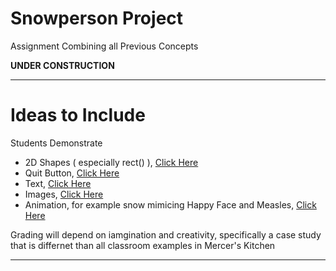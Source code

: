 # Snowperson Project
Assignment Combining all Previous Concepts

**UNDER CONSTRUCTION**


---

# Ideas to Include
Students Demonstrate
- 2D Shapes ( especially rect() ), <a href="">Click Here</a>
- Quit Button, <a href="">Click Here</a>
- Text, <a href="">Click Here</a>
- Images, <a href="">Click Here</a>
- Animation, for example snow mimicing Happy Face and Measles, <a href="">Click Here</a>

Grading will depend on iamgination and creativity, specifically a case study that is differnet than all classroom examples in Mercer's Kitchen

---
